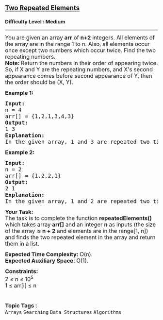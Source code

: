 <h2><a href="https://www.geeksforgeeks.org/problems/two-repeated-elements-1587115621/1?itm_source=geeksforgeeks&itm_medium=article&itm_campaign=bottom_sticky_on_article">Two Repeated Elements</a></h2><h3>Difficulty Level : Medium</h3><hr><div class="problems_problem_content__Xm_eO"><p><span style="font-size: 18px;"><span style="font-size: 18px;">You are given an array <strong>arr</strong> of </span><strong style="font-size: 18px;">n+2</strong><span style="font-size: 18px;"> integers. All elements of the array are in the range 1 to n. Also, all elements occur once except two numbers which occur twice. Find the two repeating numbers.</span><br><strong style="font-size: 18px;">Note: </strong><span style="font-size: 18px;">Return the numbers in their order of appearing twice. So, if X and Y are the repeating numbers, and X's second appearance comes before second appearance of Y, then the order should be (X, Y).</span></span></p>
<p><span style="font-size: 18px;"><strong>Example 1:</strong></span></p>
<pre><span style="font-size: 18px;"><strong>Input:
</strong>n = 4
arr[] = {1,2,1,3,4,3}
<strong>Output: <br></strong>1 3<strong>
Explanation: <br></strong>In the given array, 1 and 3 are repeated two times.</span></pre>
<p><span style="font-size: 18px;"><strong>Example 2:</strong></span></p>
<pre><span style="font-size: 18px;"><strong>Input:
</strong>n = 2
arr[] = {1,2,2,1}
<strong>Output: <br></strong>2 1<strong>
Explanation: <br></strong>In the given array, 1 and 2 are repeated two times and second occurence of 2 comes before 1. So the output is 2 1.</span>
</pre>
<p><span style="font-size: 18px;"><strong>Your Task:</strong><br>The task is to complete the function <strong>repeatedElements()</strong> which takes array <strong>arr[]</strong> and an integer <strong>n</strong> as inputs (the size of the array is <strong>n + 2</strong> and elements are in the range[1, n]) and finds the two repeated element in the array and return them in a list.</span></p>
<p><span style="font-size: 18px;"><strong>Expected Time Complexity:&nbsp;</strong>O(n).<br><strong>Expected Auxiliary Space:&nbsp;</strong>O(1).&nbsp;</span></p>
<p><span style="font-size: 18px;"><strong>Constraints: </strong><br>2 ≤ n ≤ 10<sup>5</sup><br>1 ≤ arr[i] ≤ n</span></p></div><br><p><span style=font-size:18px><strong>Topic Tags : </strong><br><code>Arrays</code>&nbsp;<code>Searching</code>&nbsp;<code>Data Structures</code>&nbsp;<code>Algorithms</code>&nbsp;
